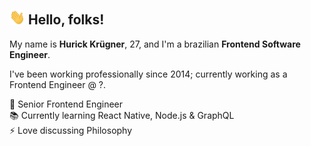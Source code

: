  ## <img src="https://raw.githubusercontent.com/hurick/hurick/master/assets/wave.gif" width="25px"> Hello, folks!

My name is **Hurick Krügner**, 27, and I'm a brazilian **Frontend Software Engineer**.  

I've been working professionally since 2014; currently working as a Frontend Engineer @ ?.

💼 Senior Frontend Engineer  
📚 Currently learning React Native, Node.js & GraphQL  
⚡ Love discussing Philosophy
